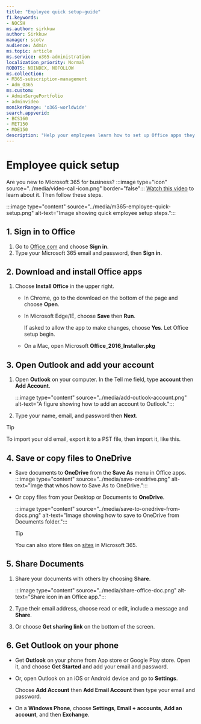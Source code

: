 ```yaml
---
title: "Employee quick setup-guide"
f1.keywords:
- NOCSH
ms.author: sirkkuw
author: Sirkkuw
manager: scotv
audience: Admin
ms.topic: article
ms.service: o365-administration
localization_priority: Normal
ROBOTS: NOINDEX, NOFOLLOW
ms.collection: 
- M365-subscription-management 
- Adm_O365
ms.custom: 
- AdminSurgePortfolio
- adminvideo
monikerRange: 'o365-worldwide'
search.appverid:
- BCS160
- MET150
- MOE150
description: "Help your employees learn how to set up Office apps they get with Microsoft 365 Business Premium."
---
```


# Employee quick setup

Are you new to Microsoft 365 for business? :::image type="icon" source="../media/video-call-icon.png" border="false"::: [Watch this video](https://support.microsoft.com/office/d6466f0d-5d13-464a-adcb-00906ae87029) to learn about it. Then follow these steps.

:::image type="content" source="../media/m365-employee-quick-setup.png" alt-text="Image showing quick employee setup steps.":::

## 1. Sign in to Office

1. Go to [Office.com](https://office.com) and choose **Sign in**.
1. Type your Microsoft 365 email and password, then **Sign in**.

## 2. Download and install Office apps

1. Choose **Install Office** in the upper right.
    - In Chrome, go to the download on the bottom of the page and choose **Open**.
    - In Microsoft Edge/IE, choose **Save** then **Run**.
    
        If asked to allow the app to make changes, choose **Yes**. Let Office setup begin.
    - On a Mac, open Microsoft **Office_2016_Installer.pkg**

## 3. Open Outlook and add your account

1. Open **Outlook** on your computer. In the Tell me field, type **account** then **Add Account**.

    :::image type="content" source="../media/add-outlook-account.png" alt-text="A figure showing how to add an account to Outlook.":::

1. Type your name, email, and password then **Next**.

> [!TIP]
> To import your old email, export it to a PST file, then import it, like this.

## 4. Save or copy files to OneDrive

- Save documents to **OneDrive** from the **Save As** menu in Office apps.
    :::image type="content" source="../media/save-onedrive.png" alt-text="Imge that whos how to Save As to OneDrive.":::

- Or copy files from your Desktop or Documents to **OneDrive**.

    :::image type="content" source="../media/save-to-onedrive-from-docs.png" alt-text="Image showing how to save to OneDrive from Documents folder.":::

    > [!TIP]
    > You can also store files on [sites](https://support.microsoft.com/office/d18d21a0-1f9f-4f6c-ac45-d52afa0a4a2e) in Microsoft 365.

## 5. Share Documents

1. Share your documents with others by choosing **Share**.

    :::image type="content" source="../media/share-office-doc.png" alt-text="Share icon in an Office app.":::

1. Type their email address, choose read or edit, include a message and **Share**.
1. Or choose **Get sharing link** on the bottom of the screen.

## 6. Get Outlook on your phone

- Get **Outlook** on your phone from App store or Google Play store. Open it, and choose **Get Started** and add your email and password.
- Or, open Outlook on an iOS or Android device and go to **Settings**.

    Choose **Add Account** then **Add Email Account** then type your email and password.
- On a **Windows Phone**, choose **Settings**, **Email + accounts**, **Add an account**, and then **Exchange**.